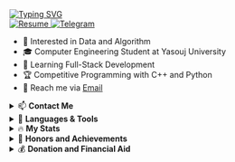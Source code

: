 <!DOCTYPE html>
<html>
    <body>
        <a href="https://git.io/typing-svg" target="_blank">
            <img
                alt="Typing SVG"
                src="https://readme-typing-svg.demolab.com?font=Fira+Code&weight=600&size=30&duration=4000&pause=1500&color=34FF1F&width=555&lines=%F0%9F%91%8B+Hi%2C+I'm+Reza;Hardworking+Programmer;Software+Engineer;Always+learning+%F0%9F%A4%96"
            />
        </a>
        <br />
        <a href="https://github.com/RezaGooner" target="_blank">
            <img alt="Resume" src="https://img.shields.io/badge/GitHub-RezaGooner-blue.svg" />
        </a>
        <a href="https://t.me/RezaGooner" target="_blank">
            <img alt="Telegram" src="https://img.shields.io/badge/Telegram-RezaGooner-informational.svg" />
        </a>
        <ul>
            <li>👀 Interested in Data and Algorithm</li>
            <li>🎓 Computer Engineering Student at Yasouj University</li>
            <li>🌱 Learning Full-Stack Development</li>
            <li>🏆 Competitive Programming with C++ and Python</li>
            <li>📧 Reach me via <a href="mailto:RezaAsadiProgrammer@gmail.com" target="_blank">Email</a></li>
        </ul>
        <details>
            <summary>📫 <strong>Contact Me</strong></summary>
            <div align="center">
                <a href="https://t.me/RezaGooner" target="_blank">
                    <img alt="Telegram Badge" src="https://img.shields.io/badge/Telegram-blue?style=for-the-badge&logo=telegram&logoColor=white" />
                </a>
                <a href="https://x.com/RezaGooner" target="_blank">
                    <img alt="X Badge" src="https://img.shields.io/badge/Twitter-blue?style=for-the-badge&logo=twitter&logoColor=white" />
                </a>
            </div>
        </details>
        <details>
            <summary>🚀 <strong>Languages & Tools</strong></summary>
            <div align="center">
                <img src="https://cdn.jsdelivr.net/gh/devicons/devicon/icons/python/python-original.svg" alt="Python" width="45" height="45" />
                <img src="https://cdn.jsdelivr.net/gh/devicons/devicon/icons/cplusplus/cplusplus-original.svg" alt="C++" width="45" height="45" />
                <img src="https://cdn.jsdelivr.net/gh/devicons/devicon/icons/java/java-original.svg" alt="Java" width="45" height="45" />
                <img src="https://cdn.jsdelivr.net/gh/devicons/devicon/icons/qt/qt-original.svg" alt="QT" width="45" height="45" />
                <img src="https://cdn.jsdelivr.net/gh/devicons/devicon/icons/sfml/sfml-original.svg" alt="SFML" width="45" height="45" />
                <img src="https://cdn.jsdelivr.net/gh/devicons/devicon/icons/numpy/numpy-original.svg" alt="Numpy" width="45" height="45" />
                <img src="https://cdn.jsdelivr.net/gh/devicons/devicon/icons/pandas/pandas-original.svg" alt="Pandas" width="45" height="45" />
                <img src="https://cdn.jsdelivr.net/gh/devicons/devicon/icons/matplotlib/matplotlib-original.svg" alt="Matplotlib" width="45" height="45" />
            </div>
        </details>
        <details>
            <summary>🔥 <strong>My Stats</strong></summary>
            <div align="center">
                <img alt="GitHub Stats" src="https://github-readme-stats.vercel.app/api?username=RezaGooner&show_icons=true&theme=transparent" />
                <img alt="Top Languages" src="https://github-readme-stats.vercel.app/api/top-langs/?username=RezaGooner&theme=transparent" />
            </div>
        </details>
        <details>
            <summary>🏅 <strong>Honors and Achievements</strong></summary>
            <div style="text-align: left; direction: ltr;">
                <ul>
                    <li>
                        <p> Honored to secure the first quota for Yasouj University to participate in the ICPC Tehran site competitions and achieve 35th place out of 60 places in the 2024 Tehran site competition. 
                            You can view the scoreboard 
                            <a href="https://icpc.sharif.edu/2024/scoreboard/" target="_blank">here</a>
                        </p>
                        <img src="https://github.com/user-attachments/assets/67434fa2-ed05-4540-a9d5-ebb1caa5d975" width="500" height="350" />
                    </li>
                    <li>
                        <p> Passing the Quera Data Structures Design course with a PERFECT grade. <a href="https://quera.org/certificate/Flz0oEbP/" target="_blank">Course certificate</a>
                        </p>
                        <img src="https://github.com/user-attachments/assets/6fc0ae7c-a9ee-46de-bac2-54bc4e0680b0" alt="Quera DS Certificate" width="500" height="350" />
                    </li>
                    <li>
                        <p> Passing the Quera Data Analysis with Python course with a VERY GOOD grade. <a href="https://quera.org/certificate/QMcPIyhT/" target="_blank">Course certificate</a>
                        </p>
                        <img src="https://github.com/user-attachments/assets/0a541ce6-1092-44a0-a04e-ed5631ddb200" alt="Quera DA Certificate" width="500" height="350" />
                    </li>
                </ul>
            </div>
        </details>
        <details>
    <summary>💰 <strong>Donation and Financial Aid</strong></summary>
    <div style="text-align: left; direction: ltr;">
        <p>
            Due to political sanctions, I cannot use payment gateways like PayPal, and the best way is to transfer digital currency. Your support will be very valuable and promising for me.
        </p>
        <ul>
            <li>
                <strong>Bitcoin (BTC):</strong>
                <code>158ydszwvJ8UZKg242NKJQCv7HNFzS78Kb</code>
            </li>
            <li>
                <strong>Ethereum (ETH - ERC20):</strong>
                <code>0x29376fF1359f16CEa7be478b482e40fcfa9e98A3</code>
            </li>
            <li>
                <strong>Tether (USDT - ERC20):</strong>
                <code>0x29376fF1359f16CEa7be478b482e40fcfa9e98A3</code>
            </li>
            <li>
                <strong>Litecoin (LTC):</strong>
                <code>LWHRTdrQXwzCjocwhEXJxscJnUuMybtZTF</code>
            </li>
            <li>
                <strong>Tron-TRX (TRC-20):</strong>
                <code>TDLZwhPvzY6P7bCsNudxyJ2i4DchyBw8fj</code>
            </li>
            <li>
                <strong>TonCoin (TON):</strong>
                <code>UQDBTOXXclOb4m_eMVpQWh4FFBBOdu73dvC4ReV98FV920B8</code>
                <strong>Memo-Code (Comment):</strong>
                <code>2713176977</code>
            </li>
        </ul>
        <p>
            Thank you for your support! 🙏
        </p>
    </div>
</details>
    </body>
